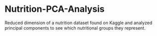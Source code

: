 # Nutrition-PCA-Analysis
Reduced dimension of a nutrition dataset found on Kaggle and analyzed principal components to see which nutritional groups they represent.
